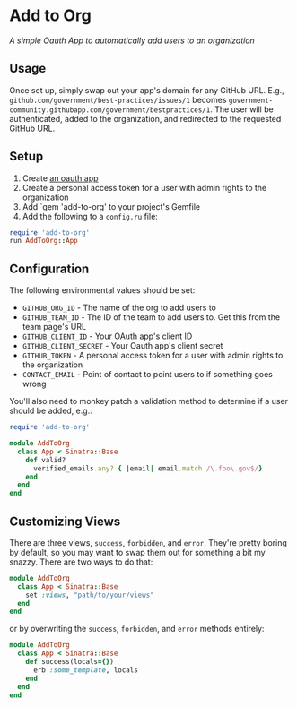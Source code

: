 # Add to Org

*A simple Oauth App to automatically add users to an organization*

## Usage

Once set up, simply swap out your app's domain for any GitHub URL. E.g., `github.com/government/best-practices/issues/1` becomes `government-community.githubapp.com/government/bestpractices/1`. The user will be authenticated, added to the organization, and redirected to the requested GitHub URL.

## Setup

1. Create [an oauth app](github.com/settings/applications/new)
2. Create a personal access token for a user with admin rights to the organization
3. Add `gem 'add-to-org' to your project's Gemfile
4. Add the following to a `config.ru` file:

```ruby
require 'add-to-org'
run AddToOrg::App
```

## Configuration

The following environmental values should be set:

* `GITHUB_ORG_ID` - The name of the org to add users to
* `GITHUB_TEAM_ID` - The ID of the team to add users to. Get this from the team page's URL
* `GITHUB_CLIENT_ID` - Your OAuth app's client ID
* `GITHUB_CLIENT_SECRET` - Your Oauth app's client secret
* `GITHUB_TOKEN` - A personal access token for a user with admin rights to the organization
* `CONTACT_EMAIL` - Point of contact to point users to if something goes wrong

You'll also need to monkey patch a validation method to determine if a user should be added, e.g.:

```ruby
require 'add-to-org'

module AddToOrg
  class App < Sinatra::Base
    def valid?
      verified_emails.any? { |email| email.match /\.foo\.gov$/}
    end
  end
end  
```

## Customizing Views

There are three views, `success`, `forbidden`, and `error`. They're pretty boring by default, so you may want to swap them out for something a bit my snazzy. There are two ways to do that:

```ruby
module AddToOrg
  class App < Sinatra::Base
    set :views, "path/to/your/views"
  end
end  
```

or by overwriting the `success`, `forbidden`, and `error` methods entirely:

```ruby
module AddToOrg
  class App < Sinatra::Base  
    def success(locals={})
      erb :some_template, locals
    end
  end
end
```
